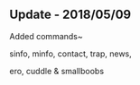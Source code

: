 ## Update - 2018/05/09

Added commands~

sinfo, minfo, contact, trap, news,

ero, cuddle & smallboobs

